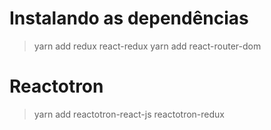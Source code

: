 # Instalando as dependências

> yarn add redux react-redux
> yarn add react-router-dom

# Reactotron

> yarn add reactotron-react-js reactotron-redux
